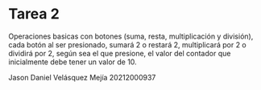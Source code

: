 # Tarea 2

Operaciones basicas con botones (suma, resta, multiplicación y división), cada botón al ser presionado, sumará 2 o restará 2, multiplicará por 2 o dividirá por 2, según sea el que presione, el valor del contador que inicialmente debe tener un valor de 10.

Jason Daniel Velásquez Mejía 20212000937
